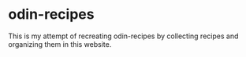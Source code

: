 # odin-recipes

This is my attempt of recreating odin-recipes by collecting recipes and organizing them in this website.